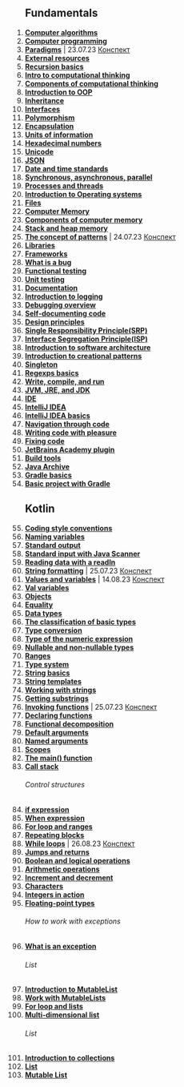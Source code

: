 <ol>
<h2>Fundamentals</h2>
<li><b><a href="https://hyperskill.org/learn/step/16547">Computer algorithms</a></b></li>
<li><b><a href="https://hyperskill.org/learn/step/8739">Computer programming</a></b></li>
<li><b><a href="https://hyperskill.org/learn/step/15860">Paradigms</a></b> | 23.07.23 <a href="https://onedrive.live.com/edit.aspx?resid=8F1F55C399D6FCF6!5104&app=Word&wdnd=1&wdPreviousSession=8df980cc%2Db955%2D47e5%2D9867%2D0f29dfbd045d&wdNewAndOpenCt=1690089129338&wdOrigin=wacFileNew&wdPreviousCorrelation=d3880958%2D89e4%2D44aa%2D8077%2D168dc96f4b25&wdTpl=blank">Конспект</a></li>
<li><b><a href="https://hyperskill.org/learn/step/6216">External resources</a></b></li>
<li><b><a href="https://hyperskill.org/learn/step/5984">Recursion basics</a></b></li>
<li><b><a href="https://hyperskill.org/learn/step/8742">Intro to computational thinking</a></b></li>
<li><b><a href="https://hyperskill.org/learn/step/8745">Components of computational thinking</a></b></li>
<li><b><a href="https://hyperskill.org/learn/step/3614">Introduction to OOP</a></b></li>
<li><b><a href="https://hyperskill.org/learn/step/9844">Inheritance</a></b></li>
<li><b><a href="https://hyperskill.org/learn/step/9640">Interfaces</a></b></li>
<li><b><a href="https://hyperskill.org/learn/step/10027">Polymorphism</a></b></li>
<li><b><a href="https://hyperskill.org/learn/step/8519">Encapsulation</a></b></li>
<li><b><a href="https://hyperskill.org/learn/step/6865">Units of information</a></b></li>
<li><b><a href="https://hyperskill.org/learn/step/8788">Hexadecimal numbers</a></b></li>
<li><b><a href="https://hyperskill.org/learn/step/7899">Unicode</a></b></li>
<li><b><a href="https://hyperskill.org/learn/step/6854">JSON</a></b></li>
<li><b><a href="https://hyperskill.org/learn/step/19467">Date and time standards</a></b></li>
<li><b><a href="https://hyperskill.org/learn/step/9332">Synchronous, asynchronous, parallel</a></b></li>
<li><b><a href="https://hyperskill.org/learn/step/9420">Processes and threads</a></b></li>
<li><b><a href="https://hyperskill.org/learn/step/9704">Introduction to Operating systems</a></b></li>
<li><b><a href="https://hyperskill.org/learn/step/13025">Files</a></b></li>


<li><b><a href="https://hyperskill.org/learn/step/18003">Computer Memory</a></b></li>
<li><b><a href="https://hyperskill.org/learn/step/18049">Components of computer memory</a></b></li>
<li><b><a href="https://hyperskill.org/learn/step/21577">Stack and heap memory</a></b></li>
<li><b><a href="https://hyperskill.org/learn/step/3611">The concept of patterns</a></b> | 24.07.23 <a href="https://onedrive.live.com/edit.aspx?resid=8F1F55C399D6FCF6!5106&app=Word&wdnd=1&wdPreviousSession=4e41e02f%2D380a%2D4021%2D9457%2D5ac5a904f5f0&wdNewAndOpenCt=1690185612919&wdOrigin=wacFileNew&wdPreviousCorrelation=18133792%2Ded87%2D4ee2%2D98b1%2Dcf88dc9a3cfc&wdTpl=blank">Конспект</a></li>
<li><b><a href="https://hyperskill.org/learn/step/8504">Libraries</a></b></li>
<li><b><a href="https://hyperskill.org/learn/step/6701">Frameworks</a></b></li>
<li><b><a href="https://hyperskill.org/learn/step/5504">What is a bug</a></b></li>
<li><b><a href="https://hyperskill.org/learn/step/13438">Functional testing</a></b></li>
<li><b><a href="https://hyperskill.org/learn/step/7545">Unit testing</a></b></li>
<li><b><a href="https://hyperskill.org/learn/step/12069">Documentation</a></b></li>
<li><b><a href="https://hyperskill.org/learn/step/5538">Introduction to logging</a></b></li>
<li><b><a href="https://hyperskill.org/learn/step/14368">Debugging overview</a></b></li>
<li><b><a href="https://hyperskill.org/knowledge-map/516">Self-documenting code</a></b></li>
<li><b><a href="https://hyperskill.org/learn/step/8956">Design principles</a></b></li>
<li><b><a href="https://hyperskill.org/learn/step/8963">Single Responsibility Principle(SRP)</a></b></li>
<li><b><a href="https://hyperskill.org/learn/step/10089">Interface Segregation Principle(ISP)</a></b></li>
<li><b><a href="https://hyperskill.org/learn/step/15368">Introduction to software architecture</a></b></li>
<li><b><a href="https://hyperskill.org/learn/step/16251">Introduction to creational patterns</a></b></li>
<li><b><a href="https://hyperskill.org/learn/step/16469">Singleton</a></b></li>
<li><b><a href="https://hyperskill.org/learn/step/7580">Regexps basics</a></b></li>
<li><b><a href="https://hyperskill.org/learn/step/3739">Write, compile, and run</a></b></li>
<li><b><a href="https://hyperskill.org/learn/step/3499">JVM, JRE, and JDK</a></b></li>
<li><b><a href="https://hyperskill.org/learn/step/10996">IDE</a></b></li>
<li><b><a href="https://hyperskill.org/learn/step/5819">IntelliJ IDEA</a></b></li>
<li><b><a href="https://hyperskill.org/learn/step/5819">IntelliJ IDEA basics</a></b></li>
<li><b><a href="https://hyperskill.org/learn/step/5824">Navigation through code</a></b></li>
<li><b><a href="https://hyperskill.org/learn/step/5829">Writing code with pleasure</a></b></li>
<li><b><a href="https://hyperskill.org/learn/step/5834">Fixing code</a></b></li>
<li><b><a href="https://hyperskill.org/learn/step/5839">JetBrains Academy plugin</a></b></li>
<li><b><a href="https://hyperskill.org/learn/step/4284">Build tools</a></b></li>
<li><b><a href="https://hyperskill.org/learn/step/4311">Java Archive</a></b></li>
<li><b><a href="https://hyperskill.org/learn/step/5075">Gradle basics</a></b></li>
<li><b><a href="https://hyperskill.org/learn/step/5077">Basic project with Gradle</a></b></li>


<h2>Kotlin</h2>

<li><b><a href="https://hyperskill.org/learn/step/4419">Coding style conventions</a></b></li>
<li><b><a href="https://hyperskill.org/learn/step/4389">Naming variables</a></b></li>
<li><b><a href="https://hyperskill.org/learn/step/4425">Standard output</a></b></li>
<li><b><a href="https://hyperskill.org/learn/step/4445">Standard input with Java Scanner</a></b></li>
<li><b><a href="https://hyperskill.org/learn/step/11224">Reading data with a readln</a></b></li>
<li><b><a href="https://hyperskill.org/learn/step/21438">String formatting</a></b> | 25.07.23 <a href="https://onedrive.live.com/edit.aspx?resid=8F1F55C399D6FCF6!5108&app=Word&wdnd=1&wdPreviousSession=1eec1b2b-feba-4565-ac0a-460859a2c64a&wdNewAndOpenCt=1690286276915&wdOrigin=wacFileNew&wdPreviousCorrelation=428310e1-73a8-4916-99a8-11b0aa04164a&wdTpl=blank">Конспект</a></li>
<li><b><a href="https://hyperskill.org/learn/step/4371">Values and variables</a></b> | 14.08.23 <a href="https://onedrive.live.com/edit.aspx?resid=8F1F55C399D6FCF6!5095&ithint=file%2cdocx">Конспект</a></li> </li>
<li><b><a href="https://hyperskill.org/learn/step/17408">Val variables</a></b>
<li><b><a href="https://hyperskill.org/learn/step/11233">Objects</a></b></li>
<li><b><a href="https://hyperskill.org/learn/step/11236">Equality</a></b></li>
<li><b><a href="https://hyperskill.org/learn/step/4388">Data types</a></b></li>
<li><b><a href="https://hyperskill.org/learn/step/4455">The classification of basic types</a></b></li>
<li><b><a href="https://hyperskill.org/learn/step/4672">Type conversion</a></b></li>
<li><b><a href="https://hyperskill.org/learn/step/9506">Type of the numeric expression</a></b></li>
<li><b><a href="https://hyperskill.org/learn/step/20495">Nullable and non-nullable types</a></b></li>
<li><b><a href="https://hyperskill.org/learn/step/4633">Ranges</a></b></li>
<li><b><a href="https://hyperskill.org/learn/step/9689">Type system</a></b></li>
<li><b><a href="https://hyperskill.org/learn/step/12553">String basics</a></b></li>
<li><b><a href="https://hyperskill.org/learn/step/4547">String templates</a></b></li>
<li><b><a href="https://hyperskill.org/learn/step/12561">Working with strings</a></b></li>
<li><b><a href="https://hyperskill.org/learn/step/8535">Getting substrings</a></b></li>




<li><b><a href="https://hyperskill.org/learn/step/4575">Invoking functions</a></b> | 25.07.23 <a href="https://onedrive.live.com/edit.aspx?resid=8F1F55C399D6FCF6!5115&app=Word&wdnd=1&wdPreviousSession=910afdb4%2Dd1cc%2D4407%2Db5bb%2Daa7865e1903d&wdNewAndOpenCt=1690465270176&wdOrigin=wacFileNew&wdPreviousCorrelation=6998a2b0%2D0c0c%2D465a%2D91e2%2D09d29014f363&wdTpl=blank">Конспект</a></li>
<li><b><a href="https://hyperskill.org/learn/step/4580">Declaring functions</a></b></li>
<li><b><a href="https://hyperskill.org/learn/step/12668">Functional decomposition</a></b></li>
<li><b><a href="https://hyperskill.org/learn/step/4637">Default arguments</a></b></li>
<li><b><a href="https://hyperskill.org/learn/step/4640">Named arguments</a></b></li>
<li><b><a href="https://hyperskill.org/learn/step/17116">Scopes</a></b></li>
<li><b><a href="https://hyperskill.org/learn/step/10484">The main() function</a></b></li>
<li><b><a href="https://hyperskill.org/learn/step/11550">Call stack</a></b></li>

<h6>Control structures</h6>
<li><b><a href="https://hyperskill.org/learn/step/4625">if expression</a></b></li>
<li><b><a href="https://hyperskill.org/learn/step/4631">When expression</a></b></li>
<li><b><a href="https://hyperskill.org/learn/step/4652">For loop and ranges</a></b></li>
<li><b><a href="https://hyperskill.org/learn/step/4643">Repeating blocks</a></b></li>
<li><b><a href="https://hyperskill.org/learn/step/4659">While loops</a></b> | 26.08.23 <a href="https://onedrive.live.com/edit.aspx?resid=8F1F55C399D6FCF6!5144&ithint=file%2cdocx">Конспект</a></li>
<li><b><a href="https://hyperskill.org/learn/step/6165">Jumps and returns</a></b>

<li><b><a href="https://hyperskill.org/learn/step/4515">Boolean and logical operations</a></b></li>
<li><b><a href="https://hyperskill.org/learn/step/4472">Arithmetic operations</a></b></li>
<li><b><a href="https://hyperskill.org/learn/step/10776">Increment and decrement</a></b></li>
<li><b><a href="https://hyperskill.org/learn/step/4680">Characters</a></b></li>
<li><b><a href="https://hyperskill.org/learn/step/4488">Integers in action</a></b></li>
<li><b><a href="https://hyperskill.org/learn/step/4502">Floating-point types</a></b></li>

<h6>How to work with exceptions</h6>
<li><b><a href="https://hyperskill.org/learn/step/7243">What is an exception</a></b></li>

<h6>List</h6>
<li><b><a href="https://hyperskill.org/learn/step/14879">Introduction to MutableList</a></b></li>
<li><b><a href="https://hyperskill.org/learn/step/14902">Work with MutableLists</a></b></li>
<li><b><a href="https://hyperskill.org/learn/step/15022">For loop and lists</a></b></li>
<li><b><a href="https://hyperskill.org/learn/step/15127">Multi-dimensional list</a></b></li>

<h6>List</h6>
<li><b><a href="https://hyperskill.org/learn/step/10390">Introduction to collections</a></b></li>
<li><b><a href="https://hyperskill.org/learn/step/10730">List</a></b></li>
<li><b><a href="https://hyperskill.org/learn/step/11032">Mutable List</a></b></li>






